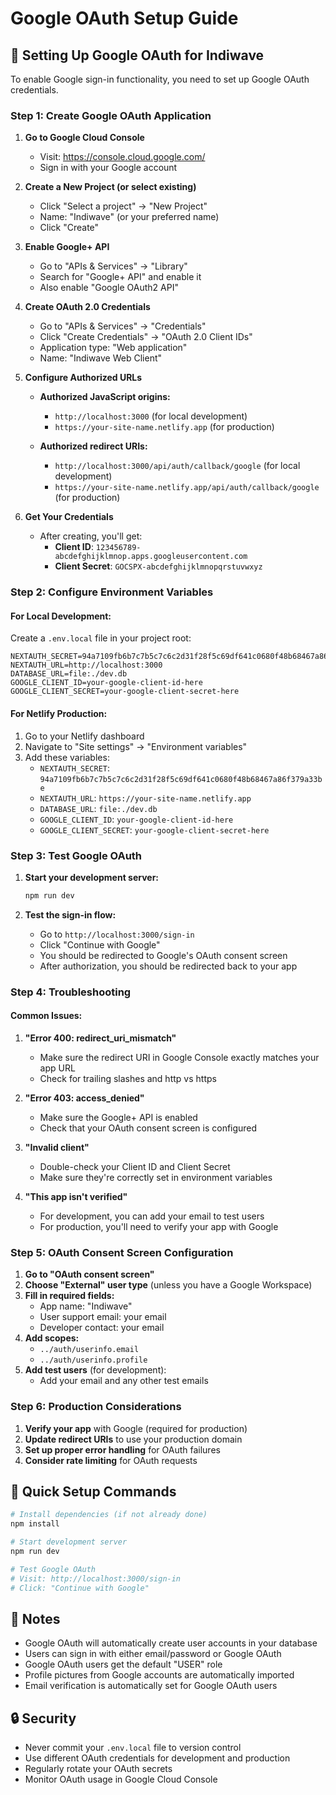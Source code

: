 # Google OAuth Setup Guide

## 🔧 **Setting Up Google OAuth for Indiwave**

To enable Google sign-in functionality, you need to set up Google OAuth credentials.

### **Step 1: Create Google OAuth Application**

1. **Go to Google Cloud Console**
   - Visit: https://console.cloud.google.com/
   - Sign in with your Google account

2. **Create a New Project (or select existing)**
   - Click "Select a project" → "New Project"
   - Name: "Indiwave" (or your preferred name)
   - Click "Create"

3. **Enable Google+ API**
   - Go to "APIs & Services" → "Library"
   - Search for "Google+ API" and enable it
   - Also enable "Google OAuth2 API"

4. **Create OAuth 2.0 Credentials**
   - Go to "APIs & Services" → "Credentials"
   - Click "Create Credentials" → "OAuth 2.0 Client IDs"
   - Application type: "Web application"
   - Name: "Indiwave Web Client"

5. **Configure Authorized URLs**
   - **Authorized JavaScript origins:**
     - `http://localhost:3000` (for local development)
     - `https://your-site-name.netlify.app` (for production)
   
   - **Authorized redirect URIs:**
     - `http://localhost:3000/api/auth/callback/google` (for local development)
     - `https://your-site-name.netlify.app/api/auth/callback/google` (for production)

6. **Get Your Credentials**
   - After creating, you'll get:
     - **Client ID**: `123456789-abcdefghijklmnop.apps.googleusercontent.com`
     - **Client Secret**: `GOCSPX-abcdefghijklmnopqrstuvwxyz`

### **Step 2: Configure Environment Variables**

#### **For Local Development:**
Create a `.env.local` file in your project root:

```env
NEXTAUTH_SECRET=94a7109fb6b7c7b5c7c6c2d31f28f5c69df641c0680f48b68467a86f379a33be
NEXTAUTH_URL=http://localhost:3000
DATABASE_URL=file:./dev.db
GOOGLE_CLIENT_ID=your-google-client-id-here
GOOGLE_CLIENT_SECRET=your-google-client-secret-here
```

#### **For Netlify Production:**
1. Go to your Netlify dashboard
2. Navigate to "Site settings" → "Environment variables"
3. Add these variables:
   - `NEXTAUTH_SECRET`: `94a7109fb6b7c7b5c7c6c2d31f28f5c69df641c0680f48b68467a86f379a33be`
   - `NEXTAUTH_URL`: `https://your-site-name.netlify.app`
   - `DATABASE_URL`: `file:./dev.db`
   - `GOOGLE_CLIENT_ID`: `your-google-client-id-here`
   - `GOOGLE_CLIENT_SECRET`: `your-google-client-secret-here`

### **Step 3: Test Google OAuth**

1. **Start your development server:**
   ```bash
   npm run dev
   ```

2. **Test the sign-in flow:**
   - Go to `http://localhost:3000/sign-in`
   - Click "Continue with Google"
   - You should be redirected to Google's OAuth consent screen
   - After authorization, you should be redirected back to your app

### **Step 4: Troubleshooting**

#### **Common Issues:**

1. **"Error 400: redirect_uri_mismatch"**
   - Make sure the redirect URI in Google Console exactly matches your app URL
   - Check for trailing slashes and http vs https

2. **"Error 403: access_denied"**
   - Make sure the Google+ API is enabled
   - Check that your OAuth consent screen is configured

3. **"Invalid client"**
   - Double-check your Client ID and Client Secret
   - Make sure they're correctly set in environment variables

4. **"This app isn't verified"**
   - For development, you can add your email to test users
   - For production, you'll need to verify your app with Google

### **Step 5: OAuth Consent Screen Configuration**

1. **Go to "OAuth consent screen"**
2. **Choose "External" user type** (unless you have a Google Workspace)
3. **Fill in required fields:**
   - App name: "Indiwave"
   - User support email: your email
   - Developer contact: your email
4. **Add scopes:**
   - `../auth/userinfo.email`
   - `../auth/userinfo.profile`
5. **Add test users** (for development):
   - Add your email and any other test emails

### **Step 6: Production Considerations**

1. **Verify your app** with Google (required for production)
2. **Update redirect URIs** to use your production domain
3. **Set up proper error handling** for OAuth failures
4. **Consider rate limiting** for OAuth requests

## 🚀 **Quick Setup Commands**

```bash
# Install dependencies (if not already done)
npm install

# Start development server
npm run dev

# Test Google OAuth
# Visit: http://localhost:3000/sign-in
# Click: "Continue with Google"
```

## 📝 **Notes**

- Google OAuth will automatically create user accounts in your database
- Users can sign in with either email/password or Google OAuth
- Google OAuth users get the default "USER" role
- Profile pictures from Google accounts are automatically imported
- Email verification is automatically set for Google OAuth users

## 🔒 **Security**

- Never commit your `.env.local` file to version control
- Use different OAuth credentials for development and production
- Regularly rotate your OAuth secrets
- Monitor OAuth usage in Google Cloud Console

